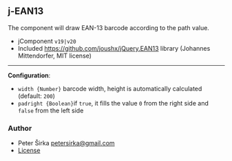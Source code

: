 ## j-EAN13

The component will draw EAN-13 barcode according to the path value.

- jComponent `v19|v20`
- Included <https://github.com/joushx/jQuery.EAN13> library (Johannes Mittendorfer, MIT license)

---

__Configuration__:

- `width {Number}` barcode width, height is automatically calculated (default: `200`)
- `padright {Boolean}`if `true`, it fills the value `0` from the right side and `false` from the left side

### Author

- Peter Širka <petersirka@gmail.com>
- [License](https://www.totaljs.com/license/)